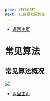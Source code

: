 ```yaml
---
prev: 9数据结构
next: 11数据权限优化
---
```

* [返回主页](../home.md)
# 常见算法
## 常见算法概况
![](../../picture/0/10常见算法.png)
* [返回主页](../home.md)